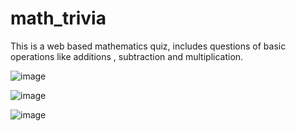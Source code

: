 # math_trivia
This is a web based mathematics quiz, includes questions of basic operations like additions , subtraction and multiplication.

![image](https://github.com/amitjagini/math_trivia/assets/98224731/fab41c0a-6653-4966-a988-e1fe40f4e37e)


![image](https://github.com/amitjagini/math_trivia/assets/98224731/847d965d-a2b6-4ede-9dde-72d53712600c)


![image](https://github.com/amitjagini/math_trivia/assets/98224731/0195a542-bd3a-4f5a-b4a5-3ffc5735ccc8)

